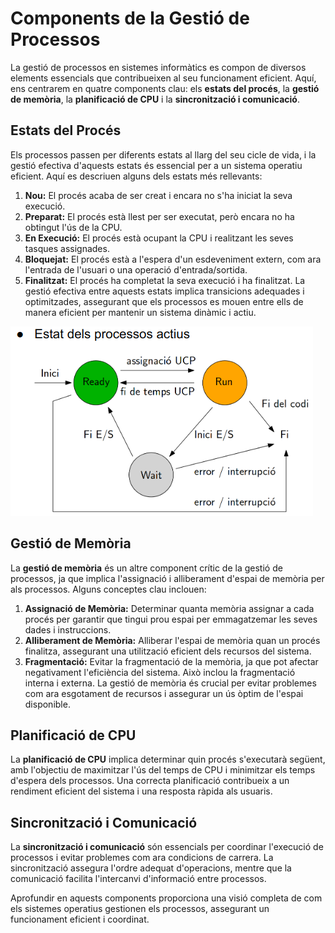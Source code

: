 # Components de la Gestió de Processos
La gestió de processos en sistemes informàtics es compon de diversos elements essencials que contribueixen al seu funcionament eficient. Aquí, ens centrarem en quatre components clau: els **estats del procés**, la **gestió de memòria**, la **planificació de CPU** i la **sincronització i comunicació**.
## Estats del Procés
Els processos passen per diferents estats al llarg del seu cicle de vida, i la gestió efectiva d'aquests estats és essencial per a un sistema operatiu eficient. Aquí es descriuen alguns dels estats més rellevants:
1. **Nou:** El procés acaba de ser creat i encara no s'ha iniciat la seva execució.
2. **Preparat:** El procés està llest per ser executat, però encara no ha obtingut l'ús de la CPU.
3. **En Execució:** El procés està ocupant la CPU i realitzant les seves tasques assignades.
4. **Bloquejat:** El procés està a l'espera d'un esdeveniment extern, com ara l'entrada de l'usuari o una operació d'entrada/sortida.
5. **Finalitzat:** El procés ha completat la seva execució i ha finalitzat.
La gestió efectiva entre aquests estats implica transicions adequades i optimitzades, assegurant que els processos es mouen entre ells de manera eficient per mantenir un sistema dinàmic i actiu.

![Estats del procés](/sistemes/processos/Imatges/Estat_dels_processos.png)

## Gestió de Memòria
La **gestió de memòria** és un altre component crític de la gestió de processos, ja que implica l'assignació i alliberament d'espai de memòria per als processos. Alguns conceptes clau inclouen:
1. **Assignació de Memòria:** Determinar quanta memòria assignar a cada procés per garantir que tingui prou espai per emmagatzemar les seves dades i instruccions.
2. **Alliberament de Memòria:** Alliberar l'espai de memòria quan un procés finalitza, assegurant una utilització eficient dels recursos del sistema.
3. **Fragmentació:** Evitar la fragmentació de la memòria, ja que pot afectar negativament l'eficiència del sistema. Això inclou la fragmentació interna i externa.
La gestió de memòria és crucial per evitar problemes com ara esgotament de recursos i assegurar un ús òptim de l'espai disponible.
## Planificació de CPU
La **planificació de CPU** implica determinar quin procés s'executarà següent, amb l'objectiu de maximitzar l'ús del temps de CPU i minimitzar els temps d'espera dels processos. Una correcta planificació contribueix a un rendiment eficient del sistema i una resposta ràpida als usuaris.
## Sincronització i Comunicació
La **sincronització i comunicació** són essencials per coordinar l'execució de processos i evitar problemes com ara condicions de carrera. La sincronització assegura l'ordre adequat d'operacions, mentre que la comunicació facilita l'intercanvi d'informació entre processos.

Aprofundir en aquests components proporciona una visió completa de com els sistemes operatius gestionen els processos, assegurant un funcionament eficient i coordinat.